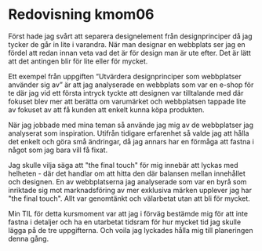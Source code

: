 ---
---
Redovisning kmom06
=========================

Först hade jag svårt att separera designelement från designprinciper då jag tycker de går in lite i varandra. När man designar en webbplats ser jag en fördel att redan innan veta vad det är för design man är ute efter. Det är lätt att det antingen blir för lite eller för mycket.

Ett exempel från uppgiften “Utvärdera designprinciper som webbplatser använder sig av” är att jag analyserade en webbplats som var en e-shop för te där jag vid ett första intryck tyckte att designen var tilltalande med där fokuset blev mer att berätta om varumärket och webbplatsen tappade lite av fokuset av att få kunden att enkelt kunna köpa produkten.

När jag jobbade med mina teman så använde jag mig av de webbplatser jag analyserat som inspiration. Utifrån tidigare erfarenhet så valde jag att hålla det enkelt och göra små ändringar, då jag annars har en förmåga att fastna i något som jag bara vill få fixat.

Jag skulle vilja säga att "the final touch" för mig innebär att lyckas med helheten - där det handlar om att hitta den där balansen mellan innehållet och designen. En av webbplatserna jag analyserade som var en byrå som inriktade sig mot marknadsföring av mer exklusiva märken upplever jag har "the final touch". Allt var genomtänkt och välarbetat utan att bli för mycket.

Min TIL för detta kursmoment var att jag i förväg bestämde mig för att inte fastna i detaljer och ha en utarbetat tidsram för hur mycket tid jag skulle lägga på de tre uppgifterna. Och voila jag lyckades hålla mig till planeringen denna gång.
